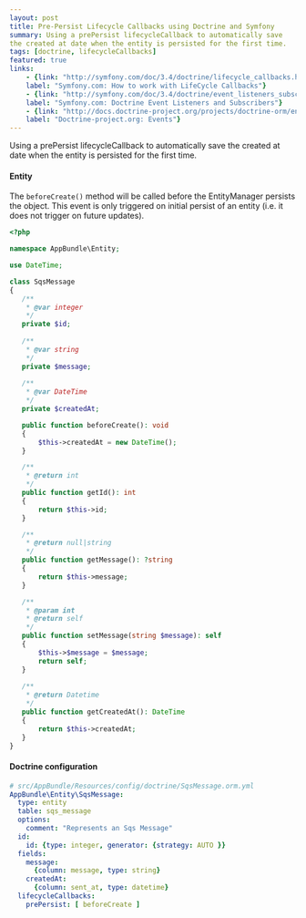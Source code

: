 ```yaml
---
layout: post
title: Pre-Persist Lifecycle Callbacks using Doctrine and Symfony  
summary: Using a prePersist lifecycleCallback to automatically save 
the created at date when the entity is persisted for the first time.
tags: [doctrine, lifecycleCallbacks]
featured: true
links:
    - {link: "http://symfony.com/doc/3.4/doctrine/lifecycle_callbacks.html", 
    label: "Symfony.com: How to work with LifeCycle Callbacks"}
    - {link: "http://symfony.com/doc/3.4/doctrine/event_listeners_subscribers.html", 
    label: "Symfony.com: Doctrine Event Listeners and Subscribers"}
    - {link: "http://docs.doctrine-project.org/projects/doctrine-orm/en/latest/reference/events.html", 
    label: "Doctrine-project.org: Events"}
---
```


Using a prePersist lifecycleCallback to automatically save the created at date when the entity is persisted for the first time.

#### Entity
The `beforeCreate()` method will be called before the EntityManager persists the object. 
This event is only triggered on initial persist of an entity (i.e. it does not trigger on future updates).

 ```php
<?php

namespace AppBundle\Entity;

use DateTime;

class SqsMessage
{
    /**
     * @var integer
     */
    private $id;
    
    /**
     * @var string
     */
    private $message;
    
    /**
     * @var DateTime
     */
    private $createdAt;

    public function beforeCreate(): void
    {
        $this->createdAt = new DateTime();
    }
 
    /**
     * @return int
     */
    public function getId(): int
    {
        return $this->id;
    }
 
    /**
     * @return null|string
     */
    public function getMessage(): ?string
    {
        return $this->message;
    }
 
    /**
     * @param int
     * @return self     
     */
    public function setMessage(string $message): self
    {
        $this->$message = $message;
        return self;
    }
     
    /**
     * @return Datetime
     */
    public function getCreatedAt(): DateTime
    {
        return $this->createdAt;
    }
}
```

#### Doctrine configuration 
```yaml
# src/AppBundle/Resources/config/doctrine/SqsMessage.orm.yml
AppBundle\Entity\SqsMessage:
  type: entity
  table: sqs_message
  options:
    comment: "Represents an Sqs Message"
  id:
    id: {type: integer, generator: {strategy: AUTO }}
  fields:
    message:
      {column: message, type: string}
    createdAt:
      {column: sent_at, type: datetime}
  lifecycleCallbacks:
    prePersist: [ beforeCreate ]
```
